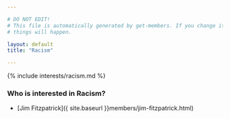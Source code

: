 ```yaml
---

# DO NOT EDIT!
# This file is automatically generated by get-members. If you change it, bad
# things will happen.

layout: default
title: "Racism"

---
```


{% include interests/racism.md %}

### Who is interested in Racism?


* [Jim Fitzpatrick]({ site.baseurl }}members/jim-fitzpatrick.html)
